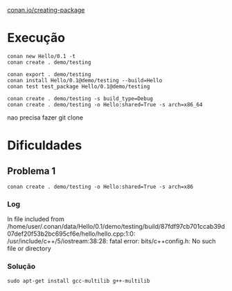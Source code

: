 [conan.io/creating-package](https://docs.conan.io/en/latest/creating_packages/getting_started.html#creating-the-package-recipe)


# Execução

```
conan new Hello/0.1 -t
conan create . demo/testing

conan export . demo/testing
conan install Hello/0.1@demo/testing --build=Hello
conan test test_package Hello/0.1@demo/testing

conan create . demo/testing -s build_type=Debug
conan create . demo/testing -o Hello:shared=True -s arch=x86_64

```


nao precisa fazer git clone




# Dificuldades


## Problema 1

```
conan create . demo/testing -o Hello:shared=True -s arch=x86
```

### Log
In file included from /home/user/.conan/data/Hello/0.1/demo/testing/build/87fdf97cb701ccab39d07def20f53b2bc695cf6e/hello/hello.cpp:1:0:
/usr/include/c++/5/iostream:38:28: fatal error: bits/c++config.h: No such file or directory


### Solução

```
sudo apt-get install gcc-multilib g++-multilib
```
